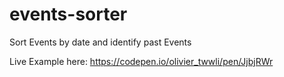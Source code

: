 # events-sorter
Sort Events by date and identify past Events

Live Example here: https://codepen.io/olivier_twwli/pen/JjbjRWr
